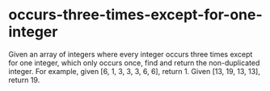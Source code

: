 # occurs-three-times-except-for-one-integer
Given an array of integers where every integer occurs three times except for one integer,  which only occurs once, find and return the non-duplicated integer. For example, given [6, 1, 3, 3, 3, 6, 6], return 1. Given [13, 19, 13, 13], return 19.

